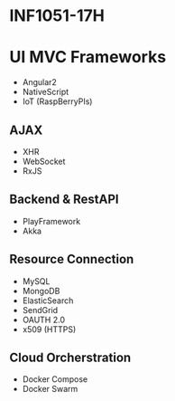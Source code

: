 # INF1051-17H

# UI MVC Frameworks
- Angular2
- NativeScript
- IoT (RaspBerryPIs)

## AJAX 
- XHR
- WebSocket
- RxJS

## Backend & RestAPI
- PlayFramework
- Akka

## Resource Connection
- MySQL
- MongoDB
- ElasticSearch
- SendGrid
- OAUTH 2.0
- x509 (HTTPS)

## Cloud Orcherstration
- Docker Compose
- Docker Swarm


